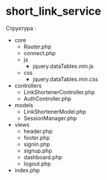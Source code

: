 # short_link_service

Структура : 

- core
  - Router.php
  - connect.php
  - js
    - jquery.dataTables.min.js
  - css
    - jquery.dataTables.min.css
- controllers
  - LinkShortenerController.php
  - AuthController.php
- models
  - LinkShortenerModel.php
  - SessionManager.php
- views
  - header.php
  - footer.php
  - signin.php
  - signup.php
  - dashboard.php
  - logout.php
- index.php

